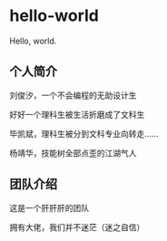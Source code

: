 # hello-world

Hello, world.

## 个人简介

刘俊汐，一个不会编程的无助设计生

好好一个理科生被生活折磨成了文科生

毕凯斌，理科生被分到文科专业向转走......

杨靖华，技能树全部点歪的江湖气人

## 团队介绍

这是一个肝肝肝的团队

拥有大佬，我们并不迷茫（迷之自信）
